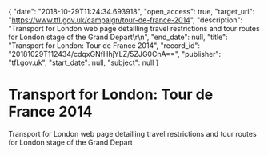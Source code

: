 {
  "date": "2018-10-29T11:24:34.693918", 
  "open_access": true, 
  "target_url": "https://www.tfl.gov.uk/campaign/tour-de-france-2014", 
  "description": "Transport for London web page detailling travel restrictions and tour routes for London stage of the Grand Depart\r\n", 
  "end_date": null, 
  "title": "Transport for London: Tour de France 2014", 
  "record_id": "20181029T112434/cdqxGNfHhjYLZ/5ZJG0CnA==", 
  "publisher": "tfl.gov.uk", 
  "start_date": null, 
  "subject": null
}

# Transport for London: Tour de France 2014

Transport for London web page detailling travel restrictions and tour routes for London stage of the Grand Depart
